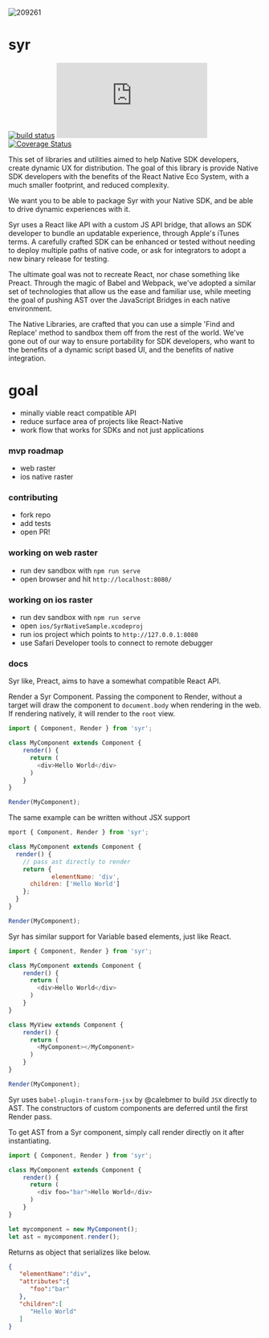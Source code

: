 ![209261](https://user-images.githubusercontent.com/328000/29106270-071a5b08-7c89-11e7-8928-2a9f4bf85050.png)
# syr

[![build status](https://travis-ci.org/dmikey/syr.svg?branch=master)](https://travis-ci.org/dmikey/syr)
[![gzip size](http://img.badgesize.io/https://unpkg.com/syr@1.0.4/dist/syr.min.js?compression=gzip)](https://unpkg.com/syr@1.0.4/dist/syr.min.js)
[![Coverage Status](https://coveralls.io/repos/github/dmikey/syr/badge.svg?branch=master)](https://coveralls.io/github/dmikey/syr?branch=master)

This set of libraries and utilities aimed to help Native SDK developers, create dynamic UX for distribution. The goal of this library is provide Native SDK developers with the benefits of the React Native Eco System, with a much smaller footprint, and reduced complexity.

We want you to be able to package Syr with your Native SDK, and be able to drive dynamic experiences with it.

Syr uses a React like API with a custom JS API bridge, that allows an SDK developer to bundle an updatable experience, through Apple's iTunes terms. A carefully crafted SDK can be enhanced or tested without needing to deploy multiple paths of native code, or ask for integrators to adopt a new binary release for testing.

The ultimate goal was not to recreate React, nor chase something like Preact. Through the magic of Babel and Webpack, we've adopted a similar set of technologies that allow us the ease and familiar use, while meeting the goal of pushing AST over the JavaScript Bridges in each native environment.

The Native Libraries, are crafted that you can use a simple 'Find and Replace' method to sandbox them off from the rest of the world. We've gone out of our way to ensure portability for SDK developers, who want to the benefits of a dynamic script based UI, and the benefits of native integration.

# goal

* minally viable react compatible API
* reduce surface area of projects like React-Native
* work flow that works for SDKs and not just applications

### mvp roadmap

* web raster
* ios native raster


### contributing

* fork repo
* add tests
* open PR!

### working on web raster

* run dev sandbox with `npm run serve`
* open browser and hit `http://localhost:8080/`

### working on ios raster

* run dev sandbox with `npm run serve`
* open `ios/SyrNativeSample.xcodeproj`
* run ios project which points to `http://127.0.0.1:8080`
* use Safari Developer tools to connect to remote debugger

### docs

Syr like, Preact, aims to have a somewhat compatible React API.


Render a Syr Component. Passing the component to Render, without a target will draw the component to `document.body` when rendering in the web. If rendering natively, it will render to the `root` view.

```javascript
import { Component, Render } from 'syr';

class MyComponent extends Component {
    render() {
      return (
        <div>Hello World</div>
      )
    }
}

Render(MyComponent);
```

The same example can be written without JSX support

```javascript
mport { Component, Render } from 'syr';

class MyComponent extends Component {
  render() {
  	// pass ast directly to render
    return {
			elementName: 'div',
      children: ['Hello World']
    };
  }
}

Render(MyComponent);
```

Syr has similar support for Variable based elements, just like React.


```javascript
import { Component, Render } from 'syr';

class MyComponent extends Component {
    render() {
      return (
        <div>Hello World</div>
      )
    }
}

class MyView extends Component {
    render() {
      return (
        <MyComponent></MyComponent>
      )
    }
}

Render(MyComponent);
```

Syr uses `babel-plugin-transform-jsx` by @calebmer to build `JSX` directly to AST. The constructors of custom components are deferred until the first Render pass.


To get AST from a Syr component, simply call render directly on it after instantiating.

```javascript
import { Component, Render } from 'syr';

class MyComponent extends Component {
    render() {
      return (
        <div foo="bar">Hello World</div>
      )
    }
}

let mycomponent = new MyComponent();
let ast = mycomponent.render();
```

Returns as object that serializes like below.

``` JSON
{  
   "elementName":"div",
   "attributes":{  
      "foo":"bar"
   },
   "children":[
      "Hello World"
   ]
}
````